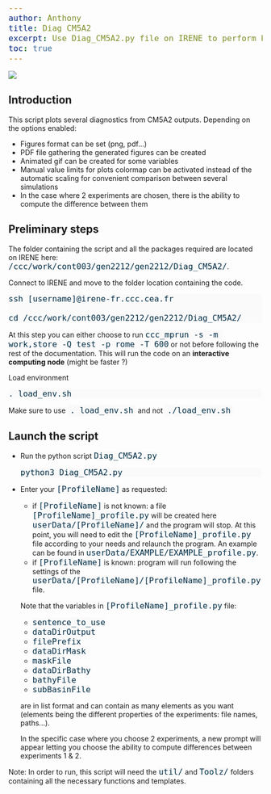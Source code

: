 ```yaml
---
author: Anthony
title: Diag CM5A2
excerpt: Use Diag_CM5A2.py file on IRENE to perform basic diags over CM5A2's outputs and create a pdf file that will contain the results
toc: true
---
```


<style>
    .initial-content div {border-radius: 10px; margin-bottom: 15px;}
    pre {background-color:#fafafa; border-radius: 7px;}
    code {background-color:#fafafa; color:#002d46; font-size:medium; border-radius: 4px;}
    .alert-warning code {background-color:#fafafa; color:#002d46; font-size:medium; padding: 2px 5px; border-radius: 4px;}
    div pre {margin:0px;}
</style>

[![](https://img.shields.io/static/v1?label=Code&message=here&color=lightgrey&style=flat-square&logo=github)](https://github.com/Paleoclim-CNRS/Diag_CM5A2/tree/IRENE_GEN2212)

## Introduction 
This script plots several diagnostics from CM5A2 outputs.
Depending on the options enabled:

- Figures format can be set (png, pdf...)
- PDF file gathering the generated figures can be created
- Animated gif can be created for some variables
- Manual value limits for plots colormap can be activated instead of the 
  automatic scaling for convenient comparison between several simulations
- In the case where 2 experiments are chosen, there is the ability to 
  compute the difference between them

## Preliminary steps

The folder containing the script and all the packages required are located on IRENE here: `/ccc/work/cont003/gen2212/gen2212/Diag_CM5A2/`.

Connect to IRENE and move to the folder location containing the code.
```
ssh [username]@irene-fr.ccc.cea.fr

cd /ccc/work/cont003/gen2212/gen2212/Diag_CM5A2/
```

At this step you can either choose to run `ccc_mprun -s -m work,store -Q test -p rome -T 600` or not before following the rest of the documentation. This will run the code on an **interactive computing node** (might be faster ?)

Load environment
```
. load_env.sh
```
<div class="alert alert-warning">Make sure to use <code>. load_env.sh</code> and not <code>./load_env.sh</code> </div>

## Launch the script

- Run the python script `Diag_CM5A2.py`
  ```
  python3 Diag_CM5A2.py
  ```

- Enter your `[ProfileName]` as requested:
    - if `[ProfileName]` is not known: a file `[ProfileName]_profile.py` will be created here `userData/[ProfileName]/` and the program will stop. 
    At this point, you will need to edit the `[ProfileName]_profile.py` file  according to your needs and relaunch the program.
    An example can be found in `userData/EXAMPLE/EXAMPLE_profile.py`.
    - if `[ProfileName]` is known: program will run following the settings of the `userData/[ProfileName]/[ProfileName]_profile.py` file.

    Note that the variables in `[ProfileName]_profile.py` file:
    - `sentence_to_use`
    - `dataDirOutput`
    - `filePrefix`
    - `dataDirMask`
    - `maskFile`
    - `dataDirBathy`
    - `bathyFile`
    - `subBasinFile`
    
    are in list format and can contain as many elements as you want (elements being the different properties of the experiments: file names, paths...).
    
    In the specific case where you choose 2 experiments, a new prompt will appear letting you choose the ability to compute differences between experiments 1 & 2.

Note: In order to run, this script will need the `util/` and `Toolz/` folders containing all the necessary functions and templates.
